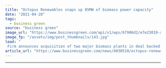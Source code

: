 ```yaml
---
title: "Octopus Renewables snaps up 85MW of biomass power capacity"
date: "2021-04-28"
tags: 
  - business green
source: "business green"
image_url: "https://www.businessgreen.com/api/v1/wps/67906d2/e7e23019-adaa-41a7-8332-5746232e1cd0/3/biomass-woodchip-185x114.jpg"
image_fp: "/assets/img/post_thumbnails/143.jpg"
lead: "
 Firm announces acquisition of two major biomass plants in deal backed by pension fund investors ..."
article_url: "https://www.businessgreen.com/news/4030510/octopus-renewables-snaps-85mw-biomass-power-capacity"
---
```


---
